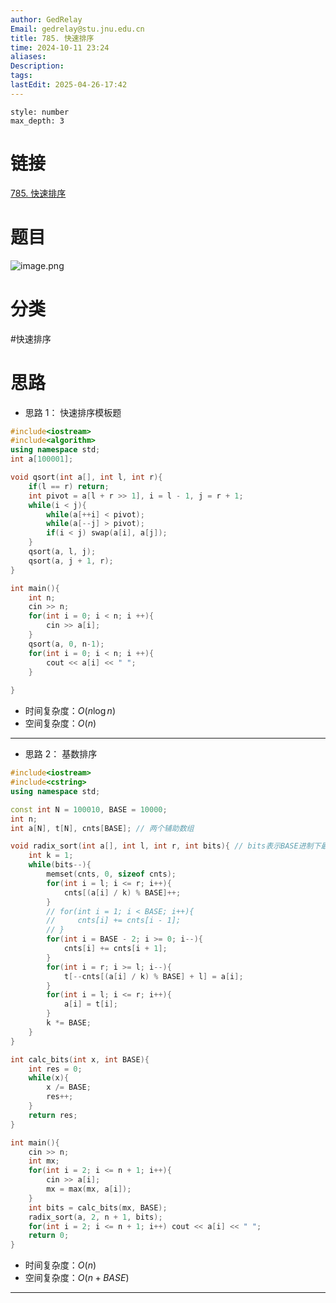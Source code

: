 ```yaml
---
author: GedRelay
Email: gedrelay@stu.jnu.edu.cn
title: 785. 快速排序
time: 2024-10-11 23:24
aliases: 
Description: 
tags: 
lastEdit: 2025-04-26-17:42
---
```


```toc
style: number
max_depth: 3
```

# 链接
[785. 快速排序](https://www.acwing.com/problem/content/787/) 

# 题目
![image.png](https://ged-pic-bed.oss-cn-guangzhou.aliyuncs.com/img/202410112324693.png)


# 分类
#快速排序 

# 思路
- 思路 1：
快速排序模板题


```cpp
#include<iostream>
#include<algorithm>
using namespace std;
int a[100001];

void qsort(int a[], int l, int r){
    if(l == r) return;
    int pivot = a[l + r >> 1], i = l - 1, j = r + 1;
    while(i < j){
        while(a[++i] < pivot);
        while(a[--j] > pivot);
        if(i < j) swap(a[i], a[j]);
    }
    qsort(a, l, j);
    qsort(a, j + 1, r);
}

int main(){
    int n;
    cin >> n;
    for(int i = 0; i < n; i ++){
        cin >> a[i];
    }
    qsort(a, 0, n-1);
    for(int i = 0; i < n; i ++){
        cout << a[i] << " ";
    }
    
}
```


- 时间复杂度：${O\left( n\log n \right)  }$ 
- 空间复杂度：${O\left( n \right)  }$ 


---

- 思路 2：
基数排序


```cpp
#include<iostream>
#include<cstring>
using namespace std;

const int N = 100010, BASE = 10000;
int n;
int a[N], t[N], cnts[BASE]; // 两个辅助数组

void radix_sort(int a[], int l, int r, int bits){ // bits表示BASE进制下最大的数的位数
    int k = 1;
    while(bits--){
        memset(cnts, 0, sizeof cnts);
        for(int i = l; i <= r; i++){
            cnts[(a[i] / k) % BASE]++;
        }
        // for(int i = 1; i < BASE; i++){
        //     cnts[i] += cnts[i - 1];
        // }
        for(int i = BASE - 2; i >= 0; i--){
            cnts[i] += cnts[i + 1];
        }
        for(int i = r; i >= l; i--){
            t[--cnts[(a[i] / k) % BASE] + l] = a[i];
        }
        for(int i = l; i <= r; i++){
            a[i] = t[i];
        }
        k *= BASE;
    }
}

int calc_bits(int x, int BASE){
	int res = 0;
	while(x){
		x /= BASE;
		res++;
	}
	return res;
}

int main(){
    cin >> n;
    int mx;
    for(int i = 2; i <= n + 1; i++){
	    cin >> a[i];
	    mx = max(mx, a[i]);
    }
    int bits = calc_bits(mx, BASE);
    radix_sort(a, 2, n + 1, bits);
    for(int i = 2; i <= n + 1; i++) cout << a[i] << " ";
    return 0;
}
```


- 时间复杂度：${O\left( n \right)  }$ 
- 空间复杂度：${O\left( n +BASE\right)  }$ 


---




